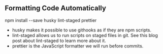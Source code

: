 

## Formatting Code Automatically  

npm install --save husky lint-staged prettier

* husky makes it possible to use githooks as if they are npm scripts.
* lint-staged allows us to run scripts on staged files in git. See this blog post about lint-staged to learn more about it.
* prettier is the JavaScript formatter we will run before commits.
